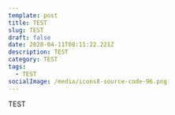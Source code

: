 ```yaml
---
template: post
title: TEST
slug: TEST
draft: false
date: 2020-04-11T08:11:22.221Z
description: TEST
category: TEST
tags:
  - TEST
socialImage: /media/icons8-source-code-96.png
---
```

TEST